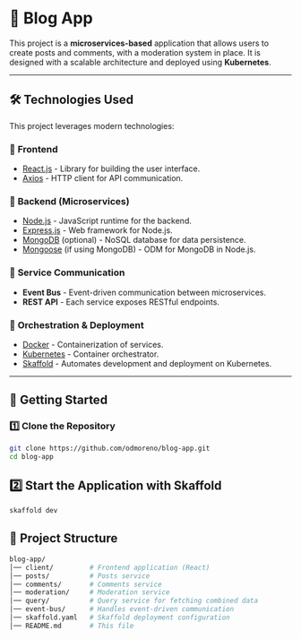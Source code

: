 # 📖 Blog App

This project is a **microservices-based** application that allows users to create posts and comments, with a moderation system in place. It is designed with a scalable architecture and deployed using **Kubernetes**.

---

## 🛠 Technologies Used

This project leverages modern technologies:

### 📌 **Frontend**
- [React.js](https://reactjs.org/) - Library for building the user interface.
- [Axios](https://axios-http.com/) - HTTP client for API communication.

### 📌 **Backend (Microservices)**
- [Node.js](https://nodejs.org/) - JavaScript runtime for the backend.
- [Express.js](https://expressjs.com/) - Web framework for Node.js.
- [MongoDB](https://www.mongodb.com/) (optional) - NoSQL database for data persistence.
- [Mongoose](https://mongoosejs.com/) (if using MongoDB) - ODM for MongoDB in Node.js.

### 📌 **Service Communication**
- **Event Bus** - Event-driven communication between microservices.
- **REST API** - Each service exposes RESTful endpoints.

### 📌 **Orchestration & Deployment**
- [Docker](https://www.docker.com/) - Containerization of services.
- [Kubernetes](https://kubernetes.io/) - Container orchestrator.
- [Skaffold](https://skaffold.dev/) - Automates development and deployment on Kubernetes.

---
## 🚀 Getting Started

### 1️⃣ **Clone the Repository**
```bash
git clone https://github.com/odmoreno/blog-app.git
cd blog-app
```

## 2️⃣ **Start the Application with Skaffold**
```bash
skaffold dev
```
## 📌 **Project Structure**

```bash
blog-app/
│── client/         # Frontend application (React)
│── posts/          # Posts service
│── comments/       # Comments service
│── moderation/     # Moderation service
│── query/          # Query service for fetching combined data
│── event-bus/      # Handles event-driven communication
│── skaffold.yaml   # Skaffold deployment configuration
│── README.md       # This file
```
